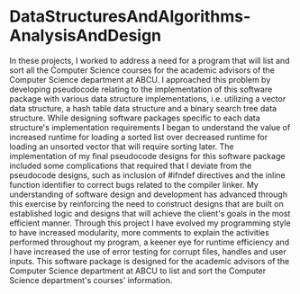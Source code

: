 # DataStructuresAndAlgorithms-AnalysisAndDesign

In these projects, I worked to address a need for a program that will list and sort all the Computer Science courses for the academic advisors of the Computer Science department at ABCU. I approached this problem by developing pseudocode relating to the implementation of this software package with various data structure implementations, i.e. utilizing a vector data structure, a hash table data structure and a binary search tree data structure. While designing software packages specific to each data structure's implementation requirements I began to understand the value of increased runtime for loading a sorted list over decreased runtime for loading an unsorted vector that will require sorting later. The implementation of my final pseudocode designs for this software package included some complications that required that I deviate from the pseudocode designs, such as inclusion of #ifndef directives and the inline function identifier to correct bugs related to the compiler linker. My understanding of software design and development has advanced through this exercise by reinforcing the need to construct designs that are built on established logic and designs that will achieve the client's goals in the most efficient manner. Through this project I have evolved my programming style to have increased modularity, more comments to explain the activities performed throughout my program, a keener eye for runtime efficiency and I have increased the use of error testing for corrupt files, handles and user inputs. This software package is designed for the academic advisors of the Computer Science department at ABCU to list and sort the Computer Science department's courses' information.
